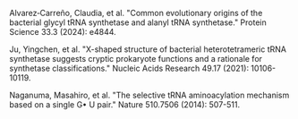 

Alvarez‐Carreño, Claudia, et al. "Common evolutionary origins of the bacterial glycyl tRNA synthetase and alanyl tRNA synthetase." Protein Science 33.3 (2024): e4844.


Ju, Yingchen, et al. "X-shaped structure of bacterial heterotetrameric tRNA synthetase suggests cryptic prokaryote functions and a rationale for synthetase classifications." Nucleic Acids Research 49.17 (2021): 10106-10119.



Naganuma, Masahiro, et al. "The selective tRNA aminoacylation mechanism based on a single G• U pair." Nature 510.7506 (2014): 507-511.
